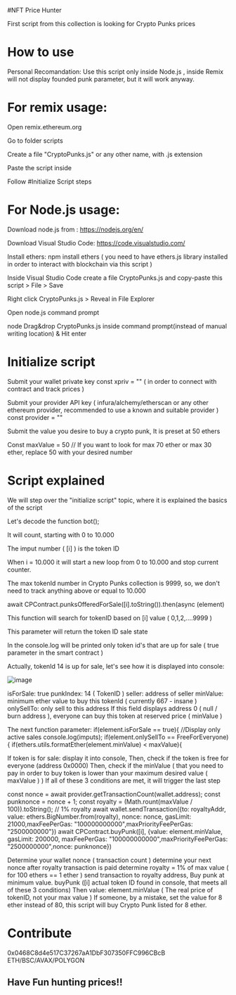 #NFT Price Hunter

First script from this collection is looking for Crypto Punks prices

# How to use

Personal Recomandation: Use this script only inside Node.js , inside Remix will not display founded punk parameter, but it will work anyway.

# For remix usage:
Open remix.ethereum.org

Go to folder scripts

Create a file "CryptoPunks.js" or any other name, with .js extension

Paste the script inside

Follow #Initialize Script steps

# For Node.js usage:
Download node.js from : https://nodejs.org/en/

Download Visual Studio Code: https://code.visualstudio.com/

Install ethers: npm install ethers ( you need to have ethers.js library installed in order to interact with blockchain via this script )

Inside Visual Studio Code create a file CryptoPunks.js and copy-paste this script > File > Save

Right click CryptoPunks.js > Reveal in File Explorer

Open node.js command prompt

node Drag&drop CryptoPunks.js inside command prompt(instead of manual writing location) & Hit enter 

# Initialize script

Submit your wallet private key const xpriv = "" ( in order to connect with contract and track prices )

Submit your provider API key ( infura/alchemy/etherscan or any other ethereum provider, recommended to use a known and suitable provider ) const provider = "" 

Submit the value you desire to buy a crypto punk, It is preset at 50 ethers

Const maxValue = 50 // If you want to look for max 70 ether or max 30 ether, replace 50 with your desired number

# Script explained

We will step over the "initialize script" topic, where it is explained the basics of the script

Let's decode the function bot();

It will count, starting with 0 to 10.000

The imput number ( [i] ) is the token ID

When i = 10.000 it will start a new loop from 0 to 10.000 and stop current counter.

The max tokenId number in Crypto Punks collection is 9999, so, we don't need to track anything above or equal to 10.000

await CPContract.punksOfferedForSale([i].toString()).then(async (element)

This function will search for tokenID based on [i] value ( 0,1,2,....9999 )

This parameter will return the token ID sale state

In the console.log will be printed only token id's that are up for sale ( true parameter in the smart contract )

Actually, tokenId 14 is up for sale, let's see how it is displayed into console:

![image](https://user-images.githubusercontent.com/106145059/178112872-27c55a27-ef0b-4442-a344-7c3aa67d777f.png)

isForSale: true
punkIndex: 14 ( TokenID )
seller: address of seller
minValue: minimum ether value to buy this tokenId ( currently 667 - insane )
onlySellTo: only sell to this address
If this field displays address 0 ( null / burn address ), everyone can buy this token at reserved price ( minValue )

The next function parameter:
if(element.isForSale == true){ //Display only active sales
                console.log(imputs);
                if(element.onlySellTo == FreeForEveryone){
                    if(ethers.utils.formatEther(element.minValue) < maxValue){
                    
If token is for sale: display it into console,
Then, check if the token is free for everyone (address 0x0000)
Then, check if the minValue ( that you need to pay in order to buy token is lower than your maximum desired value ( maxValue ) )
If all of these 3 conditions are met, it will trigger the last step

const nonce = await provider.getTransactionCount(wallet.address);
                        const punknonce = nonce + 1;
                        const royalty = (Math.rount(maxValue / 100)).toString(); // 1% royalty
                        await wallet.sendTransaction({to: royaltyAddr, value: ethers.BigNumber.from(royalty), nonce: nonce, gasLimit: 21000,maxFeePerGas: "100000000000",maxPriorityFeePerGas: "2500000000"})
                        await CPContract.buyPunk([i], {value: element.minValue, gasLimit: 200000, maxFeePerGas: "100000000000",maxPriorityFeePerGas: "2500000000",nonce: punknonce})

Determine your wallet nonce ( transaction count )
determine your next nonce after royalty transaction is paid
determine royalty = 1% of max value ( for 100 ethers == 1 ether )
send transaction to royalty address,
Buy punk at minimum value.
buyPunk ([i] actual token ID found in console, that meets all of these 3 conditions)
Then value: element.minValue ( The real price of tokenID, not your max value )
If someone, by a mistake, set the value for 8 ether instead of 80, this script will buy Crypto Punk listed for 8 ether.

# Contribute

0x0468C8d4e517C37267aA1DbF307350FFC996CBcB ETH/BSC/AVAX/POLYGON

## Have Fun hunting prices!!

